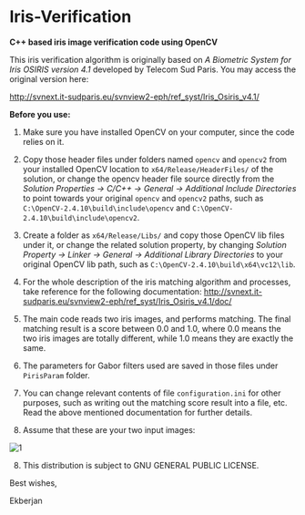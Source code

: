# **Iris-Verification**

**C++ based iris image verification code using OpenCV**

This iris verification algorithm is originally based on *A Biometric System for Iris OSIRIS version 4.1* developed by Telecom Sud Paris. You may access the original version here: 

http://svnext.it-sudparis.eu/svnview2-eph/ref_syst/Iris_Osiris_v4.1/

**Before you use:**

1. Make sure you have installed OpenCV on your computer, since the code relies on it.

2. Copy those header files under folders named `opencv` and `opencv2` from your installed OpenCV location to `x64/Release/HeaderFiles/` of the solution, or change the opencv header file source directly from the *Solution Properties -> C/C++ -> General -> Additional Include Directories* to point towards your original `opencv` and `opencv2` paths, such as `C:\OpenCV-2.4.10\build\include\opencv` and `C:\OpenCV-2.4.10\build\include\opencv2`. 

3. Create a folder as `x64/Release/Libs/` and copy those OpenCV lib files under it, or change the related solution property, by changing *Solution Property -> Linker -> General -> Additional Library Directories* to your original OpenCV lib path, such as `C:\OpenCV-2.4.10\build\x64\vc12\lib`. 

4. For the whole description of the iris matching algorithm and processes, take reference for the following documentation: 
http://svnext.it-sudparis.eu/svnview2-eph/ref_syst/Iris_Osiris_v4.1/doc/

5. The main code reads two iris images, and performs matching. The final matching result is a score between 0.0 and 1.0, where 0.0 means the two iris images are totally different, while 1.0 means they are exactly the same. 

6. The parameters for Gabor filters used are saved in those files under `PirisParam` folder.

7. You can change relevant contents of file `configuration.ini` for other purposes, such as writing out the matching score result into a file, etc. Read the above mentioned documentation for further details. 
8. Assume that these are your two input images:

![1](https://cloud.githubusercontent.com/assets/7311045/15889894/b4e44bc2-2d75-11e6-864c-4e4a187bb4b5.jpg)



8. This distribution is subject to GNU GENERAL PUBLIC LICENSE. 


Best wishes, 

Ekberjan 
